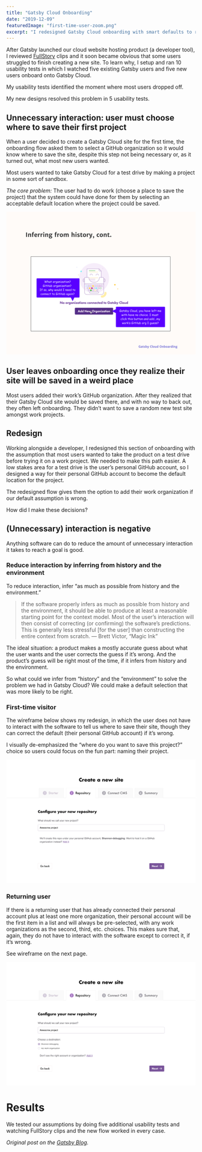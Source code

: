 ```yaml
---
title: "Gatsby Cloud Onboarding"
date: "2019-12-09"
featuredImage: "first-time-user-zoom.png"
excerpt: "I redesigned Gatsby Cloud onboarding with smart defaults to reduce the user’s cognitive load."
---
```


After Gatsby launched our cloud website hosting product (a developer tool), I reviewed [FullStory](https://www.fullstory.com/) clips and it soon became obvious that some users struggled to finish creating a new site. To learn why, I setup and ran 10 usability tests in which I watched five existing Gatsby users and five new users onboard onto Gatsby Cloud.

My usability tests identified the moment where most users dropped off.

My new designs resolved this problem in 5 usability tests.

## Unnecessary interaction: user must choose where to save their first project
When a user decided to create a Gatsby Cloud site for the first time, the onboarding flow asked them to select a GitHub organization so it would know where to save the site, despite this step not being necessary or, as it turned out, what most new users wanted.

Most users wanted to take Gatsby Cloud for a test drive by making a project in some sort of sandbox.

*The core problem:* The user had to do work (choose a place to save the project) that the system could have done for them by selecting an acceptable default location where the project could be saved.

![Users confused when adding organization](2-user-history.png)

## User leaves onboarding once they realize their site will be saved in a weird place
Most users added their work’s GitHub organization. After they realized that their Gatsby Cloud site would be saved there, and with no way to back out, they often left onboarding. They didn’t want to save a random new test site amongst work projects.

## Redesign
Working alongside a developer, I redesigned this section of onboarding with the assumption that most users wanted to take the product on a test drive before trying it on a work project. We needed to make this path easier. A low stakes area for a test drive is the user’s personal GitHub account, so I designed a way for their personal GitHub account to become the default location for the project.

The redesigned flow gives them the option to add their work organization if our default assumption is wrong.

How did I make these decisions?

## (Unnecessary) interaction is negative
Anything software can do to reduce the amount of unnecessary interaction it takes to reach a goal is good.

### Reduce interaction by inferring from history and the environment
To reduce interaction, infer “as much as possible from history and the environment.”

> If the software properly infers as much as possible from history and the environment, it should be able to produce at least a reasonable starting point for the context model. Most of the user’s interaction will then consist of correcting (or confirming) the software’s predictions. This is generally less stressful [for the user] than constructing the entire context from scratch.
— Brett Victor, “Magic Ink”

The ideal situation: a product makes a mostly accurate guess about what the user wants and the user corrects the guess if it’s wrong. And the product’s guess will be right most of the time, if it infers from history and the environment.

So what could we infer from “history” and the “environment” to solve the problem we had in Gatsby Cloud? We could make a default selection that was more likely to be right.

### First-time visitor
The wireframe below shows my redesign, in which the user does not have to interact with the software to tell us where to save their site, though they can correct the default (their personal GitHub account) if it’s wrong.

I visually de-emphasized the “where do you want to save this project?” choice so users could focus on the fun part: naming their project.

![First time user](first-time-user-zoom.png)

### Returning user
If there is a returning user that has already connected their personal account plus at least one more organization, their personal account will be the first item in a list and will always be pre-selected, with any work organizations as the second, third, etc. choices. This makes sure that, again, they do not have to interact with the software except to correct it, if it’s wrong.

See wireframe on the next page.

![Returning user](returning-user-zoom.png)

# Results
We tested our assumptions by doing five additional usability tests and watching FullStory clips and the new flow worked in every case.


_Original post on the [Gatsby Blog](https://www.gatsbyjs.com/blog/2019-12-11-reducing-interaction-cloud)._
